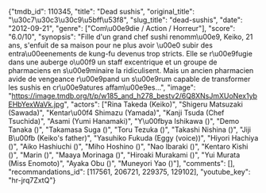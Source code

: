 {"tmdb_id": 110345, "title": "Dead sushis", "original_title": "\u30c7\u30c3\u30c9\u5bff\u53f8", "slug_title": "dead-sushis", "date": "2012-09-21", "genre": ["Com\u00e9die / Action / Horreur"], "score": "6.0/10", "synopsis": "Fille d'un grand chef sushi renomm\u00e9, Keiko, 21 ans, s'enfuit de sa maison pour ne plus avoir \u00e0 subir des entra\u00eenements de kung-fu devenus trop stricts. Elle se r\u00e9fugie dans une auberge o\u00f9 un staff excentrique et un groupe de pharmaciens en s\u00e9minaire la ridiculisent. Mais un ancien pharmacien avide de vengeance r\u00e9pand un s\u00e9rum capable de transformer les sushis en cr\u00e9atures affam\u00e9es...", "image": "https://image.tmdb.org/t/p/w185_and_h278_bestv2/6Q8XNsJmXUoNex1ybEHbYexWaVk.jpg", "actors": ["Rina Takeda (Keiko)", "Shigeru Matsuzaki (Sawada)", "Kentar\u00f4 Shimazu (Yamada)", "Kanji Tsuda (Chef Tsuchida)", "Asami (Yumi Hanamaki)", "Y\u00fbya Ishikawa ()", "Demo Tanaka ()", "Takamasa Suga ()", "Toru Tezuka ()", "Takashi Nishina ()", "Jiji B\u00fb (Keiko's father)", "Yasuhiko Fukuda (Eggy (voice))", "Hiyori Hachiya ()", "Aiko Hashiuchi ()", "Miho Hoshino ()", "Nao Ibaraki ()", "Kentaro Kishi ()", "Marin ()", "Maaya Morinaga ()", "Hiroaki Murakami ()", "Yui Murata (Miss Enomoto)", "Ayaka Obu ()", "Muneyori Yao ()"], "comments": [], "recommandations_id": [117561, 206721, 229375, 129102], "youtube_key": "hr-jrq7ZxtQ"}